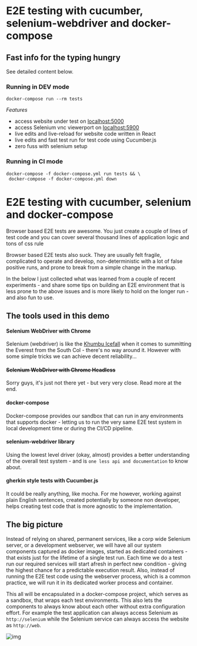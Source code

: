# E2E testing with cucumber, selenium-webdriver and docker-compose

## Fast info for the typing hungry
See detailed content below.

### Running in DEV mode
```
docker-compose run --rm tests
```

*Features*
- access website under test on [localhost:5000](http://localhost:5000/)
- access Selenium vnc viewerport on [localhost:5900](http://localhost:5900/)
- live edits and live-reload for website code written in React
- live edits and fast test run for test code using Cucumber.js
- zero fuss with selenium setup

### Running in CI mode
```
docker-compose -f docker-compose.yml run tests && \
 docker-compose -f docker-compose.yml down
```

# E2E testing with cucumber, selenium and docker-compose

Browser based E2E tests are awesome. You just create a couple of lines of test code and you can cover several thousand lines of application logic and tons of css rule

Browser based E2E tests also suck. They are usually felt fragile, complicated to operate and develop, non-deterministic with a lot of false positive runs, and prone to break from a simple change in the markup.

In the below I just collected what was learned from a couple of recent experiments - and share some tips on building an E2E environment that is less prone to the above issues and is more likely to hold on the longer run - and also fun to use.

## The tools used in this demo

#### Selenium WebDriver with Chrome
Selenium (webdriver) is like the [Khumbu Icefall](https://en.wikipedia.org/wiki/Khumbu_Icefall) when it comes to summitting the Everest from the South Col - there's no way around it. However with some simple tricks we can achieve decent reliability...

#### ~~Selenium WebDriver with Chrome Headless~~
Sorry guys, it's just not there yet - but very very close. Read  more at the end.

#### docker-compose
Docker-compose provides our sandbox  that can run in any environments that supports docker - letting us to run the very same E2E test system in local development time or during the CI/CD pipeline.


#### selenium-webdriver library
Using the lowest level driver (okay, almost) provides a better understanding of the overall test system - and is `one less api and documentation` to know about.

#### gherkin style tests with Cucumber.js
It could be really anything, like mocha. For me however, working against plain English sentences, created potentially by someone non developer, helps creating test code that is more agnostic to the implementation.

## The big picture

Instead of relying on shared, permanent services, like a corp wide Selenium server, or a development webserver, we will have all our system components captured as docker images, started as dedicated containers - that exists just for the lifetime of a single test run. Each time we do a test run our required services will start afresh in perfect new condition - giving the highest chance for a predictable execution result. Also, instead of running the E2E test code using the webserver process, which is a common practice, we will run it in its dedicated worker process and container.

This all will be encapsulated in a docker-compose project, which serves as a sandbox, that wraps each test environments. This also lets the components to always know about each other without extra configuration effort. For example the test application can always access Selenium as `http://selenium` while the Selenium service can always access the website as `http://web`.

![img](https://raw.githubusercontent.com/jaystack/e2e_box/master/content/images.001.png)



















